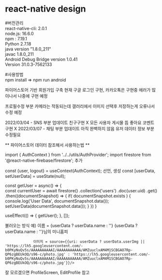 # react-native design
#버전관리<br/> 
react-native-cli: 2.0.1<br>
node.js: 16.6.0<br>
npm : 7.19.1<br>
Python 2.7.18<br>
java version "1.8.0_211"<br>
javac 1.8.0_211<br> 
Android Debug Bridge version 1.0.41<br>
Version 31.0.3-7562133<br>

#사용방법<br/> 
 npm install => npm run android 

파이어스토어 기반 회원가입 구축 현재 구글 로그인 구현, 카카오톡은 구현중 에러가 많이나서 나중에 구현 예정

프로필수정 부분 카메라는 작동되는데 갤러리에서 이미지 선택후 저장하는게 오류나서 수정 예정 
  
2022/03/04 - SNS 부분 업데이트 친구구현 X 모든 사용자 게시물 뜸 좋아요 코멘트 구현 X
2022/03/07 - 채팅 부분 업데이트 아직 완벽하지 않음 유저 데이터 정보 부분 수정필요


** 파이어스토어 데이터 참조해서 사용하는법 **

import { AuthContext } from '../../utils/AuthProvider';
import firestore from '@react-native-firebase/firestore'; 추가


const {user, logout} = useContext(AuthContext);  선언, 생성
const [userData, setUserData] = useState(null);

const getUser = async() => {     
    const currentUser = await firestore()
    .collection('users')
    .doc(user.uid)
    .get()
    .then((documentSnapshot) => {
      if( documentSnapshot.exists ) {
        console.log('User Data', documentSnapshot.data());
        setUserData(documentSnapshot.data());
      }
    })
  }

  useEffect(() => {
    getUser();
  }, []);

불러오는 방식 예) 이름 = {userData ? userData.name : ''}
                  <Text style={styles.titleText}>{userData ? userData.name : ''}님의 미니홈피</Text>    

                 이미지 = source={{uri: userData ? userData.userImg || 'https://lh5.googleusercontent.com/-b0PKyNuQv5s/AAAAAAAAAAI/AAAAAAAAAAA/AMZuuclxAM4M1SCBGAO7Rp-QP6zgBEUkOQ/s96-c/photo.jpg' : 'https://lh5.googleusercontent.com/-b0PKyNuQv5s/AAAAAAAAAAI/AAAAAAAAAAA/AMZuuclxAM4M1SCBGAO7Rp-QP6zgBEUkOQ/s96-c/photo.jpg'}}/>

 잘 모르겠으면 ProfileScreen, EditProfile 참고                